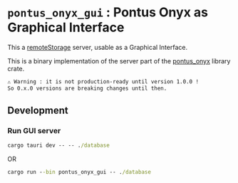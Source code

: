 # `pontus_onyx_gui` : Pontus Onyx as Graphical Interface

This a [remoteStorage](https://remotestorage.io/) server, usable as a Graphical Interface.

This is a binary implementation of the server part of the [pontus_onyx](https://crates.io/crates/pontus_onyx) library crate.

```txt
⚠ Warning : it is not production-ready until version 1.0.0 !
So 0.x.0 versions are breaking changes until then.
```

## Development

### Run GUI server

```cmd
cargo tauri dev -- -- ./database
```

OR

```cmd
cargo run --bin pontus_onyx_gui -- ./database
```
